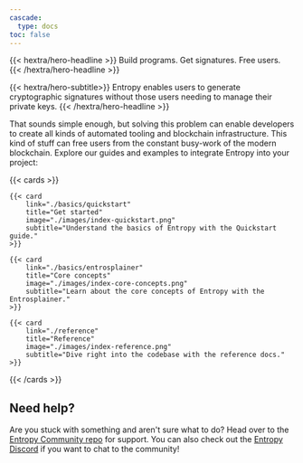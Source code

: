 ```yaml
---
cascade:
  type: docs
toc: false
---
```


{{< hextra/hero-headline >}}
Build programs. Get signatures. Free users.
{{< /hextra/hero-headline >}}

{{< hextra/hero-subtitle>}}
Entropy enables users to generate cryptographic signatures without those users needing to manage their private keys. 
{{< /hextra/hero-headline >}}

That sounds simple enough, but solving this problem can enable developers to create all kinds of automated tooling and blockchain infrastructure. This kind of stuff can free users from the constant busy-work of the modern blockchain. Explore our guides and examples to integrate Entropy into your project:

{{< cards >}}

<!--Images referenced here can be found in /static/images/.-->

    {{< card 
        link="./basics/quickstart" 
        title="Get started" 
        image="./images/index-quickstart.png" 
        subtitle="Understand the basics of Entropy with the Quickstart guide." 
    >}}

    {{< card 
        link="./basics/entrosplainer" 
        title="Core concepts" 
        image="./images/index-core-concepts.png" 
        subtitle="Learn about the core concepts of Entropy with the Entrosplainer." 
    >}}

    {{< card 
        link="./reference" 
        title="Reference" 
        image="./images/index-reference.png" 
        subtitle="Dive right into the codebase with the reference docs." 
    >}}

{{< /cards >}}

## Need help?

Are you stuck with something and aren't sure what to do? Head over to the [Entropy Community repo](https://github.com/entropyxyz/community) for support. You can also check out the [Entropy Discord](https://discord.com/invite/9JUQwHBhVz) if you want to chat to the community!
